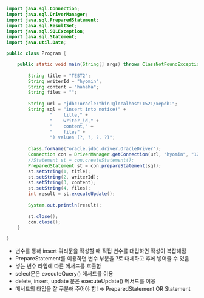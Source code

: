 ```java
import java.sql.Connection;
import java.sql.DriverManager;
import java.sql.PreparedStatement;
import java.sql.ResultSet;
import java.sql.SQLException;
import java.sql.Statement;
import java.util.Date;

public class Program {

	public static void main(String[] args) throws ClassNotFoundException, SQLException {
		
		String title = "TEST2";
		String writerId = "hyomin";
		String content = "hahaha";
		String files = "";
		
		String url = "jdbc:oracle:thin:@localhost:1521/xepdb1";
		String sql = "insert into notice(" + 
				"    title," + 
				"    writer_id," + 
				"    content," + 
				"    files" + 
				") values (?, ?, ?, ?)";
		
		Class.forName("oracle.jdbc.driver.OracleDriver");
		Connection con = DriverManager.getConnection(url, "hyomin", "1234");
		//Statement st = con.createStatement();
		PreparedStatement st = con.prepareStatement(sql);
		st.setString(1, title);
		st.setString(2, writerId);
		st.setString(3, content);
		st.setString(4, files);
		int result = st.executeUpdate();
		
		System.out.println(result);
		
		st.close();
		con.close();
	}

}
```

- 변수를 통해 insert 쿼리문을 작성할 때 직접 변수를 대입하면 작성이 복잡해짐
- PrepareStatement를 이용하면 변수 부분을 ?로 대체하고 후에 넣어줄 수 있음
- 넣는 변수 타입에 따른 메서드를 호출함
- select문은 executeQuery() 메서드를 이용
- delete, insert, update 문은 executeUpdate() 메서드를 이용
- 메서드의 타입을 잘 구분해 주어야 함! ⇒ PreparedStatement OR Statement